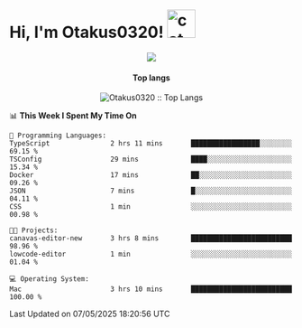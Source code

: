 <h1> Hi, I'm Otakus0320! <img src="https://media.giphy.com/media/mGcNjsfWAjY5AEZNw6/giphy.gif" width="50" alt="cat"></h1>

<p align="center"><a href="https://wakatime.com/@044d69d0-1253-4f60-96b6-5d19a0f9dde5"><img src="https://wakatime.com/badge/user/044d69d0-1253-4f60-96b6-5d19a0f9dde5.svg" /></a></p>

<h4 align="center">Top langs</h4>

<p align="center"><img src="https://github-readme-stats.vercel.app/api/top-langs/?username=Otakus0320&langs_count=10&theme=tokyonight&layout=compact&timestamp={{random_number}}" alt="Otakus0320 :: Top Langs" /></p>

<!--START_SECTION:waka-->
📊 **This Week I Spent My Time On** 

```text
💬 Programming Languages: 
TypeScript               2 hrs 11 mins       █████████████████░░░░░░░░   69.15 % 
TSConfig                 29 mins             ████░░░░░░░░░░░░░░░░░░░░░   15.34 % 
Docker                   17 mins             ██░░░░░░░░░░░░░░░░░░░░░░░   09.26 % 
JSON                     7 mins              █░░░░░░░░░░░░░░░░░░░░░░░░   04.11 % 
CSS                      1 min               ░░░░░░░░░░░░░░░░░░░░░░░░░   00.98 % 

🐱‍💻 Projects: 
canavas-editor-new       3 hrs 8 mins        █████████████████████████   98.96 % 
lowcode-editor           1 min               ░░░░░░░░░░░░░░░░░░░░░░░░░   01.04 % 

💻 Operating System: 
Mac                      3 hrs 10 mins       █████████████████████████   100.00 % 
```


 Last Updated on 07/05/2025 18:20:56 UTC
<!--END_SECTION:waka-->
